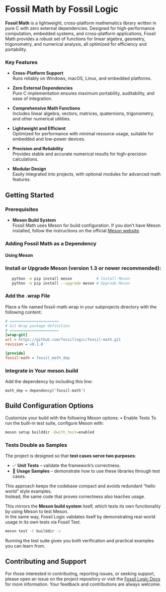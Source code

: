 # **Fossil Math by Fossil Logic**

**Fossil Math** is a lightweight, cross-platform mathematics library written in pure C with zero external dependencies. Designed for high-performance computation, embedded systems, and cross-platform applications, Fossil Math provides a robust set of functions for linear algebra, geometry, trigonometry, and numerical analysis, all optimized for efficiency and portability.

### Key Features

- **Cross-Platform Support**  
  Runs reliably on Windows, macOS, Linux, and embedded platforms.

- **Zero External Dependencies**  
  Pure C implementation ensures maximum portability, auditability, and ease of integration.

- **Comprehensive Math Functions**  
  Includes linear algebra, vectors, matrices, quaternions, trigonometry, and other numerical utilities.

- **Lightweight and Efficient**  
  Optimized for performance with minimal resource usage, suitable for embedded and low-power devices.

- **Precision and Reliability**  
  Provides stable and accurate numerical results for high-precision calculations.

- **Modular Design**  
  Easily integrated into projects, with optional modules for advanced math features.

## Getting Started

### Prerequisites

- **Meson Build System**  
  Fossil Math uses Meson for build configuration. If you don’t have Meson installed, follow the instructions on the official [Meson website](https://mesonbuild.com/Getting-meson.html).

### Adding Fossil Math as a Dependency

#### Using Meson

### **Install or Upgrade Meson** (version 1.3 or newer recommended):

```sh
   python -m pip install meson           # Install Meson
   python -m pip install --upgrade meson # Upgrade Meson
```
###	Add the .wrap File
Place a file named fossil-math.wrap in your subprojects directory with the following content:

```ini
# ======================
# Git Wrap package definition
# ======================
[wrap-git]
url = https://github.com/fossillogic/fossil-math.git
revision = v0.1.0

[provide]
fossil-math = fossil_math_dep
```

###	Integrate in Your meson.build
Add the dependency by including this line:

```meson
math_dep = dependency('fossil-math')
```


## Build Configuration Options

Customize your build with the following Meson options:
	•	Enable Tests
To run the built-in test suite, configure Meson with:

```sh
meson setup builddir -Dwith_test=enabled
```

### Tests Double as Samples

The project is designed so that **test cases serve two purposes**:

- ✅ **Unit Tests** – validate the framework’s correctness.  
- 📖 **Usage Samples** – demonstrate how to use these libraries through test cases.  

This approach keeps the codebase compact and avoids redundant “hello world” style examples.  
Instead, the same code that proves correctness also teaches usage.  

This mirrors the **Meson build system** itself, which tests its own functionality by using Meson to test Meson.  
In the same way, Fossil Logic validates itself by demonstrating real-world usage in its own tests via Fossil Test.  

```bash
meson test -C builddir -v
```

Running the test suite gives you both verification and practical examples you can learn from.

## Contributing and Support

For those interested in contributing, reporting issues, or seeking support, please open an issue on the project repository or visit the [Fossil Logic Docs](https://fossillogic.com/docs) for more information. Your feedback and contributions are always welcome.
